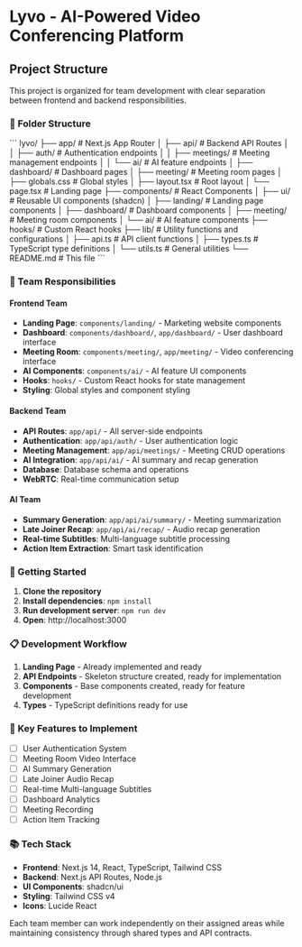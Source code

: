 # Lyvo - AI-Powered Video Conferencing Platform

## Project Structure

This project is organized for team development with clear separation between frontend and backend responsibilities.

### 📁 Folder Structure

\`\`\`
lyvo/
├── app/                          # Next.js App Router
│   ├── api/                      # Backend API Routes
│   │   ├── auth/                 # Authentication endpoints
│   │   ├── meetings/             # Meeting management endpoints
│   │   └── ai/                   # AI feature endpoints
│   ├── dashboard/                # Dashboard pages
│   ├── meeting/                  # Meeting room pages
│   ├── globals.css               # Global styles
│   ├── layout.tsx                # Root layout
│   └── page.tsx                  # Landing page
├── components/                   # React Components
│   ├── ui/                       # Reusable UI components (shadcn)
│   ├── landing/                  # Landing page components
│   ├── dashboard/                # Dashboard components
│   ├── meeting/                  # Meeting room components
│   └── ai/                       # AI feature components
├── hooks/                        # Custom React hooks
├── lib/                          # Utility functions and configurations
│   ├── api.ts                    # API client functions
│   ├── types.ts                  # TypeScript type definitions
│   └── utils.ts                  # General utilities
└── README.md                     # This file
\`\`\`

### 👥 Team Responsibilities

#### Frontend Team
- **Landing Page**: `components/landing/` - Marketing website components
- **Dashboard**: `components/dashboard/`, `app/dashboard/` - User dashboard interface
- **Meeting Room**: `components/meeting/`, `app/meeting/` - Video conferencing interface
- **AI Components**: `components/ai/` - AI feature UI components
- **Hooks**: `hooks/` - Custom React hooks for state management
- **Styling**: Global styles and component styling

#### Backend Team
- **API Routes**: `app/api/` - All server-side endpoints
- **Authentication**: `app/api/auth/` - User authentication logic
- **Meeting Management**: `app/api/meetings/` - Meeting CRUD operations
- **AI Integration**: `app/api/ai/` - AI summary and recap generation
- **Database**: Database schema and operations
- **WebRTC**: Real-time communication setup

#### AI Team
- **Summary Generation**: `app/api/ai/summary/` - Meeting summarization
- **Late Joiner Recap**: `app/api/ai/recap/` - Audio recap generation
- **Real-time Subtitles**: Multi-language subtitle processing
- **Action Item Extraction**: Smart task identification

### 🚀 Getting Started

1. **Clone the repository**
2. **Install dependencies**: `npm install`
3. **Run development server**: `npm run dev`
4. **Open**: http://localhost:3000

### 📋 Development Workflow

1. **Landing Page** - Already implemented and ready
2. **API Endpoints** - Skeleton structure created, ready for implementation
3. **Components** - Base components created, ready for feature development
4. **Types** - TypeScript definitions ready for use

### 🔧 Key Features to Implement

- [ ] User Authentication System
- [ ] Meeting Room Video Interface
- [ ] AI Summary Generation
- [ ] Late Joiner Audio Recap
- [ ] Real-time Multi-language Subtitles
- [ ] Dashboard Analytics
- [ ] Meeting Recording
- [ ] Action Item Tracking

### 📚 Tech Stack

- **Frontend**: Next.js 14, React, TypeScript, Tailwind CSS
- **Backend**: Next.js API Routes, Node.js
- **UI Components**: shadcn/ui
- **Styling**: Tailwind CSS v4
- **Icons**: Lucide React

Each team member can work independently on their assigned areas while maintaining consistency through shared types and API contracts.
